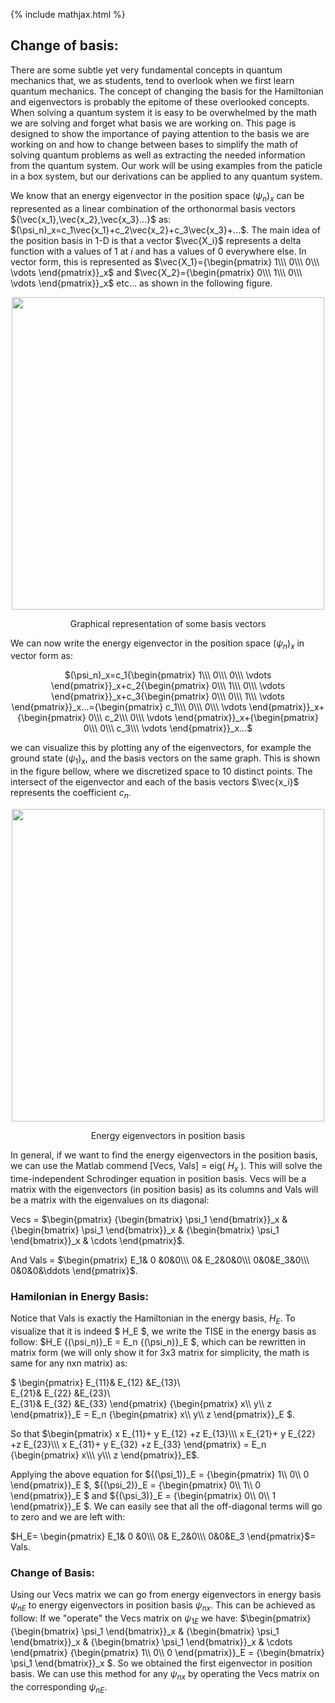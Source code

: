 {% include mathjax.html %}

## Change of basis:

There are some subtle yet very fundamental concepts in quantum mechanics that, we as students, tend to overlook when we first learn quantum mechanics. The concept of changing the basis for the Hamiltonian and eigenvectors is probably the epitome of these overlooked concepts. When solving a quantum system it is easy to be overwhelmed by the math we are solving and forget what basis we are working on. 
This page is designed to show the importance of paying attention to the basis we are working on and how to change between bases to simplify the math of solving quantum problems as well as extracting the needed information from the quantum system. Our work will be using examples from the paticle in a box system, but our derivations can be applied to any quantum system.

We know that an energy eigenvector in the position space $(\psi_n)_x$ can be represented as a linear combination of the orthonormal basis vectors ${\vec{x_1},\vec{x_2},\vec{x_3}...}$ as: $(\psi_n)_x=c_1\vec{x_1}+c_2\vec{x_2}+c_3\vec{x_3}+...$.
The main idea of the position basis in 1-D is that a vector $\vec{X_i}$  represents a delta function with a values of $1$ at $i$ and has a values of $0$ everywhere else. In vector form, this is represented as $\vec{X_1}={\begin{pmatrix} 1\\\ 0\\\ 0\\\ \vdots \end{pmatrix}}_x$ and $\vec{X_2}={\begin{pmatrix} 0\\\ 1\\\ 0\\\ \vdots \end{pmatrix}}_x$ etc... as shown in the following figure.

<p align="center">
  <img src="https://user-images.githubusercontent.com/35305574/35716147-d57ce0c8-07a4-11e8-95c0-6e951cf81814.jpg" width="500">
</p>
<p align="center"> Graphical representation of some basis vectors </p>

We can now write the energy eigenvector in the position space $(\psi_n)_x$ in vector form as:

<p align="center">
$(\psi_n)_x=c_1{\begin{pmatrix} 1\\\ 0\\\ 0\\\ \vdots \end{pmatrix}}_x+c_2{\begin{pmatrix} 0\\\ 1\\\ 0\\\ \vdots \end{pmatrix}}_x+c_3{\begin{pmatrix} 0\\\ 0\\\ 1\\\ \vdots \end{pmatrix}}_x...={\begin{pmatrix} c_1\\\ 0\\\ 0\\\ \vdots \end{pmatrix}}_x+{\begin{pmatrix} 0\\\ c_2\\\ 0\\\ \vdots \end{pmatrix}}_x+{\begin{pmatrix} 0\\\ 0\\\ c_3\\\ \vdots \end{pmatrix}}_x...$
</p>

we can visualize this by plotting any of the eigenvectors, for example the ground state $(\psi_1)_x$, and the basis vectors on the same graph. This is shown in the figure bellow, where we discretized space to 10 distinct points. The intersect of the eigenvector and each of the basis vectors $\vec{x_i}$ represents the coefficient $c_n$.

<p align="center">
  <img src="https://user-images.githubusercontent.com/35305574/35780329-9942a2b4-09a7-11e8-97b1-aeb6267c8684.jpg" width="500">
</p>
<p align="center"> Energy eigenvectors in position basis</p>

In general, if we want to find the energy eigenvectors in the position basis, we can use the Matlab commend [Vecs, Vals] = eig( $H_x$ ). This will solve the time-independent Schrodinger equation in position basis. 
Vecs will be a matrix with the eigenvectors (in position basis) as its columns and Vals will be a matrix with the eigenvalues on its diagonal:

Vecs = $\begin{pmatrix}
{\begin{bmatrix} \psi_1 \end{bmatrix}}_x &
{\begin{bmatrix} \psi_1 \end{bmatrix}}_x &
{\begin{bmatrix} \psi_1 \end{bmatrix}}_x &
\cdots
\end{pmatrix}$.

And Vals = $\begin{pmatrix}
E_1& 0 &0&0\\\
0& E_2&0&0\\\
0&0&E_3&0\\\ 
0&0&0&\ddots
\end{pmatrix}$.

### Hamilonian in Energy Basis:

Notice that Vals is exactly the Hamiltonian in the energy basis, $H_E$. To visualize that it is indeed $ H_E $, we write the TISE in the energy basis as follow:
$H_E {(\psi_n)}_E = E_n {(\psi_n)}_E $, which can be rewritten in matrix form (we will only show it for 3x3 matrix for simplicity, the math is same for any nxn matrix) as:

$ \begin{pmatrix}
E_{11}& E_{12} &E_{13}\\\
E_{21}& E_{22} &E_{23}\\\
E_{31}& E_{32} &E_{33}
\end{pmatrix} {\begin{pmatrix} x\\\ y\\\ z \end{pmatrix}}_E = E_n {\begin{pmatrix} x\\\ y\\\ z \end{pmatrix}}_E $.

So that $\begin{pmatrix}
x E_{11}+ y E_{12} +z E_{13}\\\
x E_{21}+ y E_{22} +z E_{23}\\\
x E_{31}+ y E_{32} +z E_{33}
\end{pmatrix} = E_n {\begin{pmatrix} x\\\ y\\\ z \end{pmatrix}}_E$.

Applying the above equation for ${(\psi_1)}_E = {\begin{pmatrix} 1\\\ 0\\\ 0 \end{pmatrix}}_E $, ${(\psi_2)}_E = {\begin{pmatrix} 0\\\ 1\\\ 0 \end{pmatrix}}_E $ and ${(\psi_3)}_E = {\begin{pmatrix} 0\\\ 0\\\ 1 \end{pmatrix}}_E $. 
We can easily see that all the off-diagonal terms will go to zero and we are left with:

$H_E=  \begin{pmatrix}
E_1& 0 &0\\\
0& E_2&0\\\
0&0&E_3
\end{pmatrix}$= Vals.

### Change of Basis:

Using our Vecs matrix we can go from energy eigenvectors in energy basis ${\psi_n}_E$ to energy eigenvectors in position basis ${\psi_n}_x$. This can be achieved as follow:
If we "operate" the Vecs matrix on ${\psi_1}_E$ we have:
$\begin{pmatrix}
{\begin{bmatrix} \psi_1 \end{bmatrix}}_x &
{\begin{bmatrix} \psi_1 \end{bmatrix}}_x &
{\begin{bmatrix} \psi_1 \end{bmatrix}}_x &
\cdots
\end{pmatrix} {\begin{pmatrix} 1\\\ 0\\\ 0 \end{pmatrix}}_E = {\begin{bmatrix} \psi_1 \end{bmatrix}}_x $. So we obtained the first eigenvector in position basis. We can use this method for any ${\psi_n}_x$ by operating the Vecs matrix on the corresponding ${\psi_n}_E$. 




